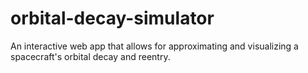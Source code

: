 # orbital-decay-simulator
An interactive web app that allows for approximating and visualizing a spacecraft's orbital decay and reentry.
